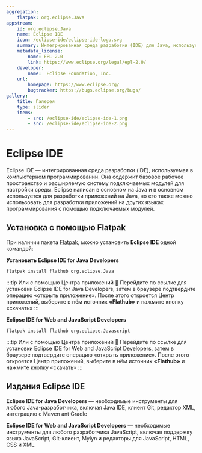 ```yaml
---
aggregation:
    flatpak: org.eclipse.Java
appstream:
    id: org.eclipse.Java
    name: Eclipse IDE
    icon: /eclipse-ide/eclipse-ide-logo.svg
    summary: Интегрированная среда разработки (IDE) для Java, используемая в компьютерном программировании.
    metadata_license:
        name: EPL-2.0
        link: https://www.eclipse.org/legal/epl-2.0/
    developer:
        name:  Eclipse Foundation, Inc.
    url:
        homepage: https://www.eclipse.org/
        bugtracker: https://bugs.eclipse.org/bugs/
gallery:
    title: Галерея
    type: slider
    items:
        - src: /eclipse-ide/eclipse-ide-1.png
        - src: /eclipse-ide/eclipse-ide-2.png
---
```




# Eclipse IDE

Eclipse IDE — интегрированная среда разработки (IDE), используемая в компьютерном программировании. Она содержит базовое рабочее пространство и расширяемую систему подключаемых модулей для настройки среды. Eclipse написан в основном на Java и в основном используется для разработки приложений на Java, но его также можно использовать для разработки приложений на других языках программирования с помощью подключаемых модулей.

<AGWGallery />

## Установка c помощью Flatpak

При наличии пакета [Flatpak](/flatpak), можно установить **Eclipse IDE** одной командой:

**Установить Eclipse IDE for Java Developers**

```shell
flatpak install flathub org.eclipse.Java
```

:::tip Или с помощью Центра приложений :thinking:
Перейдите по ссылке для <a :href="'appstream://org.eclipse.Java'">установки Eclipse IDE for Java Developers</a>, затем в браузере подтвердите операцию «открыть приложение». После этого откроется Центр приложений, выберите в нём источник **«Flathub»** и нажмите кнопку «скачать»
:::

**Eclipse IDE for Web and JavaScript Developers**

```shell
flatpak install flathub org.eclipse.Javascript
```

:::tip Или с помощью Центра приложений :thinking:
Перейдите по ссылке для <a :href="'appstream://org.eclipse.Javascript'">установки Eclipse IDE for Web and JavaScript Developers</a>, затем в браузере подтвердите операцию «открыть приложение». После этого откроется Центр приложений, выберите в нём источник **«Flathub»** и нажмите кнопку «скачать»
:::

## Издания Eclipse IDE

**Eclipse IDE for Java Developers** — необходимые инструменты для любого Java-разработчика, включая Java IDE, клиент Git, редактор XML, интеграцию с Maven ant Gradle

**Eclipse IDE for Web and JavaScript Developers** — необходимые инструменты для любого разработчика JavaScript, включая поддержку языка JavaScript, Git-клиент, Mylyn и редакторы для JavaScript, HTML, CSS и XML.
